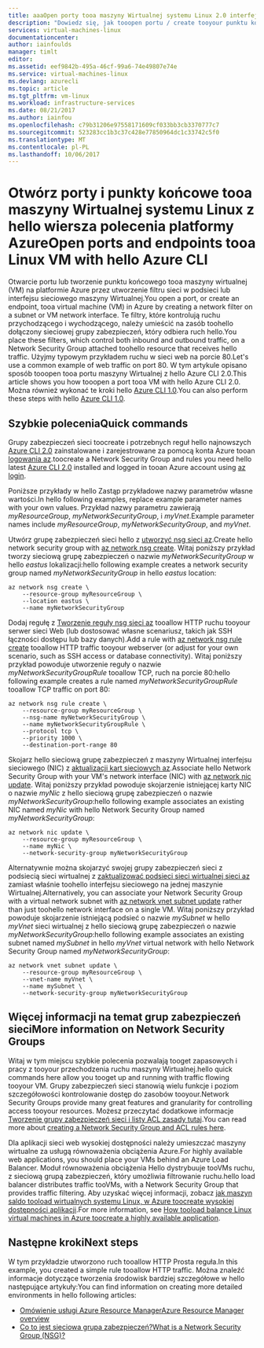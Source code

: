 ```yaml
---
title: aaaOpen porty tooa maszyny Wirtualnej systemu Linux 2.0 interfejsu wiersza polecenia platformy Azure | Dokumentacja firmy Microsoft
description: "Dowiedz się, jak tooopen portu / create tooyour punktu końcowego maszyny Wirtualnej systemu Linux przy użyciu wdrażania Menedżera zasobów Azure hello modelu i hello Azure CLI 2.0"
services: virtual-machines-linux
documentationcenter: 
author: iainfoulds
manager: timlt
editor: 
ms.assetid: eef9842b-495a-46cf-99a6-74e49807e74e
ms.service: virtual-machines-linux
ms.devlang: azurecli
ms.topic: article
ms.tgt_pltfrm: vm-linux
ms.workload: infrastructure-services
ms.date: 08/21/2017
ms.author: iainfou
ms.openlocfilehash: c79b31206e97558171609cf033bb3cb3370777c7
ms.sourcegitcommit: 523283cc1b3c37c428e77850964dc1c33742c5f0
ms.translationtype: MT
ms.contentlocale: pl-PL
ms.lasthandoff: 10/06/2017
---
```

# <a name="open-ports-and-endpoints-tooa-linux-vm-with-hello-azure-cli"></a><span data-ttu-id="0ce82-103">Otwórz porty i punkty końcowe tooa maszyny Wirtualnej systemu Linux z hello wiersza polecenia platformy Azure</span><span class="sxs-lookup"><span data-stu-id="0ce82-103">Open ports and endpoints tooa Linux VM with hello Azure CLI</span></span>
<span data-ttu-id="0ce82-104">Otwarcie portu lub tworzenie punktu końcowego tooa maszyny wirtualnej (VM) na platformie Azure przez utworzenie filtru sieci w podsieci lub interfejsu sieciowego maszyny Wirtualnej.</span><span class="sxs-lookup"><span data-stu-id="0ce82-104">You open a port, or create an endpoint, tooa virtual machine (VM) in Azure by creating a network filter on a subnet or VM network interface.</span></span> <span data-ttu-id="0ce82-105">Te filtry, które kontrolują ruchu przychodzącego i wychodzącego, należy umieścić na zasób toohello dołączony sieciowej grupy zabezpieczeń, który odbiera ruch hello.</span><span class="sxs-lookup"><span data-stu-id="0ce82-105">You place these filters, which control both inbound and outbound traffic, on a Network Security Group attached toohello resource that receives hello traffic.</span></span> <span data-ttu-id="0ce82-106">Użyjmy typowym przykładem ruchu w sieci web na porcie 80.</span><span class="sxs-lookup"><span data-stu-id="0ce82-106">Let's use a common example of web traffic on port 80.</span></span> <span data-ttu-id="0ce82-107">W tym artykule opisano sposób tooopen tooa portu maszyny Wirtualnej z hello Azure CLI 2.0.</span><span class="sxs-lookup"><span data-stu-id="0ce82-107">This article shows you how tooopen a port tooa VM with hello Azure CLI 2.0.</span></span> <span data-ttu-id="0ce82-108">Można również wykonać te kroki hello [Azure CLI 1.0](nsg-quickstart-nodejs.md).</span><span class="sxs-lookup"><span data-stu-id="0ce82-108">You can also perform these steps with hello [Azure CLI 1.0](nsg-quickstart-nodejs.md).</span></span>


## <a name="quick-commands"></a><span data-ttu-id="0ce82-109">Szybkie polecenia</span><span class="sxs-lookup"><span data-stu-id="0ce82-109">Quick commands</span></span>
<span data-ttu-id="0ce82-110">Grupy zabezpieczeń sieci toocreate i potrzebnych reguł hello najnowszych [Azure CLI 2.0](/cli/azure/install-az-cli2) zainstalowane i zarejestrowane za pomocą konta Azure tooan [logowania az](/cli/azure/#login).</span><span class="sxs-lookup"><span data-stu-id="0ce82-110">toocreate a Network Security Group and rules you need hello latest [Azure CLI 2.0](/cli/azure/install-az-cli2) installed and logged in tooan Azure account using [az login](/cli/azure/#login).</span></span>

<span data-ttu-id="0ce82-111">Poniższe przykłady w hello Zastąp przykładowe nazwy parametrów własne wartości.</span><span class="sxs-lookup"><span data-stu-id="0ce82-111">In hello following examples, replace example parameter names with your own values.</span></span> <span data-ttu-id="0ce82-112">Przykład nazwy parametru zawierają *myResourceGroup*, *myNetworkSecurityGroup*, i *myVnet*.</span><span class="sxs-lookup"><span data-stu-id="0ce82-112">Example parameter names include *myResourceGroup*, *myNetworkSecurityGroup*, and *myVnet*.</span></span>

<span data-ttu-id="0ce82-113">Utwórz grupę zabezpieczeń sieci hello z [utworzyć nsg sieci az](/cli/azure/network/nsg#create).</span><span class="sxs-lookup"><span data-stu-id="0ce82-113">Create hello network security group with [az network nsg create](/cli/azure/network/nsg#create).</span></span> <span data-ttu-id="0ce82-114">Witaj poniższy przykład tworzy sieciową grupę zabezpieczeń o nazwie *myNetworkSecurityGroup* w hello *eastus* lokalizacji:</span><span class="sxs-lookup"><span data-stu-id="0ce82-114">hello following example creates a network security group named *myNetworkSecurityGroup* in hello *eastus* location:</span></span>

```azurecli
az network nsg create \
    --resource-group myResourceGroup \
    --location eastus \
    --name myNetworkSecurityGroup
```

<span data-ttu-id="0ce82-115">Dodaj regułę z [Tworzenie reguły nsg sieci az](/cli/azure/network/nsg/rule#create) tooallow HTTP ruchu tooyour serwer sieci Web (lub dostosować własne scenariusz, takich jak SSH łączności dostępu lub bazy danych).</span><span class="sxs-lookup"><span data-stu-id="0ce82-115">Add a rule with [az network nsg rule create](/cli/azure/network/nsg/rule#create) tooallow HTTP traffic tooyour webserver (or adjust for your own scenario, such as SSH access or database connectivity).</span></span> <span data-ttu-id="0ce82-116">Witaj poniższy przykład powoduje utworzenie reguły o nazwie *myNetworkSecurityGroupRule* tooallow TCP, ruch na porcie 80:</span><span class="sxs-lookup"><span data-stu-id="0ce82-116">hello following example creates a rule named *myNetworkSecurityGroupRule* tooallow TCP traffic on port 80:</span></span>

```azurecli
az network nsg rule create \
    --resource-group myResourceGroup \
    --nsg-name myNetworkSecurityGroup \
    --name myNetworkSecurityGroupRule \
    --protocol tcp \
    --priority 1000 \
    --destination-port-range 80
```

<span data-ttu-id="0ce82-117">Skojarz hello sieciową grupę zabezpieczeń z maszyny Wirtualnej interfejsu sieciowego (NIC) z [aktualizacji kart sieciowych az](/cli/azure/network/nic#update).</span><span class="sxs-lookup"><span data-stu-id="0ce82-117">Associate hello Network Security Group with your VM's network interface (NIC) with [az network nic update](/cli/azure/network/nic#update).</span></span> <span data-ttu-id="0ce82-118">Witaj poniższy przykład powoduje skojarzenie istniejącej karty NIC o nazwie *myNic* z hello sieciową grupę zabezpieczeń o nazwie *myNetworkSecurityGroup*:</span><span class="sxs-lookup"><span data-stu-id="0ce82-118">hello following example associates an existing NIC named *myNic* with hello Network Security Group named *myNetworkSecurityGroup*:</span></span>

```azurecli
az network nic update \
    --resource-group myResourceGroup \
    --name myNic \
    --network-security-group myNetworkSecurityGroup
```

<span data-ttu-id="0ce82-119">Alternatywnie można skojarzyć swojej grupy zabezpieczeń sieci z podsiecią sieci wirtualnej z [zaktualizować podsieci sieci wirtualnej sieci az](/cli/azure/network/vnet/subnet#update) zamiast właśnie toohello interfejsu sieciowego na jednej maszynie Wirtualnej.</span><span class="sxs-lookup"><span data-stu-id="0ce82-119">Alternatively, you can associate your Network Security Group with a virtual network subnet with [az network vnet subnet update](/cli/azure/network/vnet/subnet#update) rather than just toohello network interface on a single VM.</span></span> <span data-ttu-id="0ce82-120">Witaj poniższy przykład powoduje skojarzenie istniejącą podsieć o nazwie *mySubnet* w hello *myVnet* sieci wirtualnej z hello sieciową grupę zabezpieczeń o nazwie *myNetworkSecurityGroup*:</span><span class="sxs-lookup"><span data-stu-id="0ce82-120">hello following example associates an existing subnet named *mySubnet* in hello *myVnet* virtual network with hello Network Security Group named *myNetworkSecurityGroup*:</span></span>

```azurecli
az network vnet subnet update \
    --resource-group myResourceGroup \
    --vnet-name myVnet \
    --name mySubnet \
    --network-security-group myNetworkSecurityGroup
```

## <a name="more-information-on-network-security-groups"></a><span data-ttu-id="0ce82-121">Więcej informacji na temat grup zabezpieczeń sieci</span><span class="sxs-lookup"><span data-stu-id="0ce82-121">More information on Network Security Groups</span></span>
<span data-ttu-id="0ce82-122">Witaj w tym miejscu szybkie polecenia pozwalają tooget zapasowych i pracy z tooyour przechodzenia ruchu maszyny Wirtualnej.</span><span class="sxs-lookup"><span data-stu-id="0ce82-122">hello quick commands here allow you tooget up and running with traffic flowing tooyour VM.</span></span> <span data-ttu-id="0ce82-123">Grupy zabezpieczeń sieci stanowią wielu funkcje i poziom szczegółowości kontrolowanie dostęp do zasobów tooyour.</span><span class="sxs-lookup"><span data-stu-id="0ce82-123">Network Security Groups provide many great features and granularity for controlling access tooyour resources.</span></span> <span data-ttu-id="0ce82-124">Możesz przeczytać dodatkowe informacje [Tworzenie grupy zabezpieczeń sieci i listy ACL zasady tutaj](tutorial-virtual-network.md#secure-network-traffic).</span><span class="sxs-lookup"><span data-stu-id="0ce82-124">You can read more about [creating a Network Security Group and ACL rules here](tutorial-virtual-network.md#secure-network-traffic).</span></span>

<span data-ttu-id="0ce82-125">Dla aplikacji sieci web wysokiej dostępności należy umieszczać maszyny wirtualne za usługą równoważenia obciążenia Azure.</span><span class="sxs-lookup"><span data-stu-id="0ce82-125">For highly available web applications, you should place your VMs behind an Azure Load Balancer.</span></span> <span data-ttu-id="0ce82-126">Moduł równoważenia obciążenia Hello dystrybuuje tooVMs ruchu, z sieciową grupą zabezpieczeń, który umożliwia filtrowanie ruchu.</span><span class="sxs-lookup"><span data-stu-id="0ce82-126">hello load balancer distributes traffic tooVMs, with a Network Security Group that provides traffic filtering.</span></span> <span data-ttu-id="0ce82-127">Aby uzyskać więcej informacji, zobacz [jak maszyn saldo tooload wirtualnych systemu Linux, w Azure toocreate wysokiej dostępności aplikacji](tutorial-load-balancer.md).</span><span class="sxs-lookup"><span data-stu-id="0ce82-127">For more information, see [How tooload balance Linux virtual machines in Azure toocreate a highly available application](tutorial-load-balancer.md).</span></span>

## <a name="next-steps"></a><span data-ttu-id="0ce82-128">Następne kroki</span><span class="sxs-lookup"><span data-stu-id="0ce82-128">Next steps</span></span>
<span data-ttu-id="0ce82-129">W tym przykładzie utworzono ruch tooallow HTTP Prosta reguła.</span><span class="sxs-lookup"><span data-stu-id="0ce82-129">In this example, you created a simple rule tooallow HTTP traffic.</span></span> <span data-ttu-id="0ce82-130">Można znaleźć informacje dotyczące tworzenia środowisk bardziej szczegółowe w hello następujące artykuły:</span><span class="sxs-lookup"><span data-stu-id="0ce82-130">You can find information on creating more detailed environments in hello following articles:</span></span>

* [<span data-ttu-id="0ce82-131">Omówienie usługi Azure Resource Manager</span><span class="sxs-lookup"><span data-stu-id="0ce82-131">Azure Resource Manager overview</span></span>](../../azure-resource-manager/resource-group-overview.md)
* [<span data-ttu-id="0ce82-132">Co to jest sieciowa grupa zabezpieczeń?</span><span class="sxs-lookup"><span data-stu-id="0ce82-132">What is a Network Security Group (NSG)?</span></span>](../../virtual-network/virtual-networks-nsg.md)
